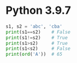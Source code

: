 # Python 3.9.7
```python
s1, s2 = 'abc', 'cba'
print(s1==s2)    # False
print(s1!=s2)    # True
print(s1>s2)     # True
print(s1<s2)     # False
print(ord('A'))  # 65
```


